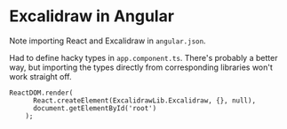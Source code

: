 # Excalidraw in Angular

Note importing React and Excalidraw in `angular.json`.

Had to define hacky types in `app.component.ts`. There's probably a better way, but importing the types directly from corresponding libraries won't work straight off.


```
ReactDOM.render(
      React.createElement(ExcalidrawLib.Excalidraw, {}, null),
      document.getElementById('root')
    );
```